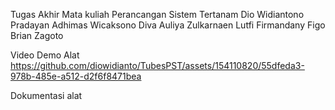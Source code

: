 Tugas Akhir Mata kuliah Perancangan Sistem Tertanam
Dio Widiantono 
Pradayan Adhimas Wicaksono 
Diva Auliya Zulkarnaen
Lutfi Firmandany
Figo Brian Zagoto

Video Demo Alat
https://github.com/diowidianto/TubesPST/assets/154110820/55dfeda3-978b-485e-a512-d2f6f8471bea

Dokumentasi alat
